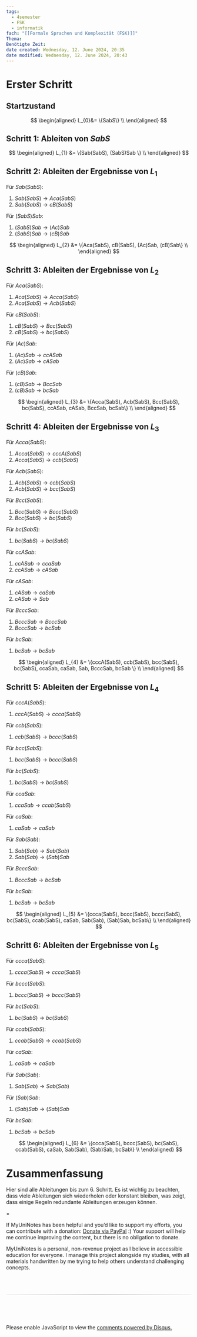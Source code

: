 ```yaml
---
tags:
  - 4semester
  - FSK
  - informatik
fach: "[[Formale Sprachen und Komplexität (FSK)]]"
Thema:
Benötigte Zeit:
date created: Wednesday, 12. June 2024, 20:35
date modified: Wednesday, 12. June 2024, 20:43
---
```


# Erster Schritt

## Startzustand

$$
\begin{aligned}
L_{0}&= \{SabS\} \\
\end{aligned}
$$

## Schritt 1: Ableiten von $SabS$

$$
\begin{aligned}
L_{1} &= \{Sab(SabS), (SabS)Sab \} \\
\end{aligned}
$$

## Schritt 2: Ableiten der Ergebnisse von $L_1$

Für $Sab(SabS)$:

1. $Sab(SabS) \rightarrow Aca(SabS)$
2. $Sab(SabS) \rightarrow cB(SabS)$

Für $(SabS)Sab$:

1. $(SabS)Sab \rightarrow (Ac)Sab$
2. $(SabS)Sab \rightarrow (cB)Sab$

$$
\begin{aligned}
L_{2} &= \{Aca(SabS), cB(SabS), (Ac)Sab, (cB)Sab\} \\
\end{aligned}
$$

## Schritt 3: Ableiten der Ergebnisse von $L_2$

Für $Aca(SabS)$:

1. $Aca(SabS) \rightarrow Acca(SabS)$
2. $Aca(SabS) \rightarrow Acb(SabS)$

Für $cB(SabS)$:

1. $cB(SabS) \rightarrow Bcc(SabS)$
2. $cB(SabS) \rightarrow bc(SabS)$

Für $(Ac)Sab$:

1. $(Ac)Sab \rightarrow ccASab$
2. $(Ac)Sab \rightarrow cASab$

Für $(cB)Sab$:

1. $(cB)Sab \rightarrow BccSab$
2. $(cB)Sab \rightarrow bcSab$

$$
\begin{aligned}
L_{3} &= \{Acca(SabS), Acb(SabS), Bcc(SabS), bc(SabS), ccASab, cASab, BccSab, bcSab\} \\
\end{aligned}
$$

## Schritt 4: Ableiten der Ergebnisse von $L_3$

Für $Acca(SabS)$:

1. $Acca(SabS) \rightarrow cccA(SabS)$
2. $Acca(SabS) \rightarrow ccb(SabS)$

Für $Acb(SabS)$:

1. $Acb(SabS) \rightarrow ccb(SabS)$
2. $Acb(SabS) \rightarrow bcc(SabS)$

Für $Bcc(SabS)$:

1. $Bcc(SabS) \rightarrow Bccc(SabS)$
2. $Bcc(SabS) \rightarrow bc(SabS)$

Für $bc(SabS)$:

1. $bc(SabS) \rightarrow bc(SabS)$

Für $ccASab$:

1. $ccASab \rightarrow ccaSab$
2. $ccASab \rightarrow cASab$

Für $cASab$:

1. $cASab \rightarrow caSab$
2. $cASab \rightarrow Sab$

Für $BcccSab$:

1. $BcccSab \rightarrow BcccSab$
2. $BcccSab \rightarrow bcSab$

Für $bcSab$:

1. $bcSab \rightarrow bcSab$

$$
\begin{aligned}
L_{4} &= \{cccA(SabS), ccb(SabS), bcc(SabS), bc(SabS), ccaSab, caSab, Sab, BcccSab, bcSab \} \\
\end{aligned}
$$

## Schritt 5: Ableiten der Ergebnisse von $L_4$

Für $cccA(SabS)$:

1. $cccA(SabS) \rightarrow ccca(SabS)$

Für $ccb(SabS)$:

1. $ccb(SabS) \rightarrow bccc(SabS)$

Für $bcc(SabS)$:

1. $bcc(SabS) \rightarrow bccc(SabS)$

Für $bc(SabS)$:

1. $bc(SabS) \rightarrow bc(SabS)$

Für $ccaSab$:

1. $ccaSab \rightarrow ccab(SabS)$

Für $caSab$:

1. $caSab \rightarrow caSab$

Für $Sab(Sab)$:

1. $Sab(Sab) \rightarrow Sab(Sab)$
2. $Sab(Sab) \rightarrow (Sab)Sab$

Für $BcccSab$:

1. $BcccSab \rightarrow bcSab$

Für $bcSab$:

1. $bcSab \rightarrow bcSab$

$$
\begin{aligned}
L_{5} &= \{ccca(SabS), bccc(SabS), bccc(SabS), bc(SabS), ccab(SabS), caSab, Sab(Sab), (Sab)Sab, bcSab\} \\
\end{aligned}
$$

## Schritt 6: Ableiten der Ergebnisse von $L_5$

Für $ccca(SabS)$:

1. $ccca(SabS) \rightarrow ccca(SabS)$

Für $bccc(SabS)$:

1. $bccc(SabS) \rightarrow bccc(SabS)$

Für $bc(SabS)$:

1. $bc(SabS) \rightarrow bc(SabS)$

Für $ccab(SabS)$:

1. $ccab(SabS) \rightarrow ccab(SabS)$

Für $caSab$:

1. $caSab \rightarrow caSab$

Für $Sab(Sab)$:

1. $Sab(Sab) \rightarrow Sab(Sab)$

Für $(Sab)Sab$:

1. $(Sab)Sab \rightarrow (Sab)Sab$

Für $bcSab$:

1. $bcSab \rightarrow bcSab$

$$
\begin{aligned}
L_{6} &= \{ccca(SabS), bccc(SabS), bc(SabS), ccab(SabS), caSab, Sab(Sab), (Sab)Sab, bcSab\} \\
\end{aligned}
$$

# Zusammenfassung

Hier sind alle Ableitungen bis zum 6. Schritt. Es ist wichtig zu beachten, dass viele Ableitungen sich wiederholen oder konstant bleiben, was zeigt, dass einige Regeln redundante Ableitungen erzeugen können.

<!-- Modal START -->
<div id="myModal" class="modal">
  <div class="modal-content">
    <span id="closeModal" class="close">&times;</span>
    <p class="modal-text">
      If MyUniNotes has been helpful and you’d like to support my efforts, <span class="modal-highlight"> you can contribute with a donation: <a class="modal-dono-link" href="https://paypal.me/myuninotes4u">Donate via PayPal</a> :) </span> Your support will help me continue improving the content, but there is no obligation to donate.
    </p>
    <p class="modal-text">
      <span class="modal-highlight">MyUniNotes is a personal, non-revenue project as I believe in accessible education for everyone.</span> I manage this project alongside my studies, with all materials handwritten by me trying to help others understand challenging concepts.
    </p>
  </div>
</div>

<script>
  // JavaScript to display the modal on page load
  document.addEventListener('DOMContentLoaded', function() {
    // Generate a random number between 1 and 1
    // Wanted it to load with a adjustable probability for every page load but did not work, as DOM is loaded only once. Therefore now loading it every time website is visited and DOM is loaded.
    const randomNumber = Math.floor(Math.random() * 1) + 1; 
    // console.log(randomNumber)
    if (randomNumber === 1) {
      setTimeout(function() {
        const modal = document.getElementById('myModal');
        if (modal) {
          modal.classList.add('show');
        }
      }, 1000); // Adjust the delay as needed

      const closeModal = document.getElementById('closeModal');
      if (closeModal) {
        closeModal.addEventListener('click', function() {
          const modal = document.getElementById('myModal');
          if (modal) {
            modal.classList.remove('show');
          }
        });
      }
    } else {
      // Ensure the modal is hidden if the random number is not 1
      const modal = document.getElementById('myModal');
      if (modal) {
        modal.style.display = 'none';
      }
    }
  });
</script>
<!-- Modal END -->

<!-- DISQUS SCRIPT COMMENT START -->

<hr style="border: none; height: 2px; background: linear-gradient(to right, #f0f0f0, #ccc, #f0f0f0); margin-top: 4rem; margin-bottom: 5rem;">
<div id="disqus_thread"></div>
<script>
    /**
    *  RECOMMENDED CONFIGURATION VARIABLES: EDIT AND UNCOMMENT THE SECTION BELOW TO INSERT DYNAMIC VALUES FROM YOUR PLATFORM OR CMS.
    *  LEARN WHY DEFINING THESE VARIABLES IS IMPORTANT: https://disqus.com/admin/universalcode/#configuration-variables    */
    /*
    var disqus_config = function () {
    this.page.url = PAGE_URL;  // Replace PAGE_URL with your page's canonical URL variable
    this.page.identifier = PAGE_IDENTIFIER; // Replace PAGE_IDENTIFIER with your page's unique identifier variable
    };
    */
    (function() { // DON'T EDIT BELOW THIS LINE
    var d = document, s = d.createElement('script');
    s.src = 'https://myuninotes.disqus.com/embed.js';
    s.setAttribute('data-timestamp', +new Date());
    (d.head || d.body).appendChild(s);
    })();
</script>
<noscript>Please enable JavaScript to view the <a href="https://disqus.com/?ref_noscript">comments powered by Disqus.</a></noscript>

<!-- DISQUS SCRIPT COMMENT END -->
